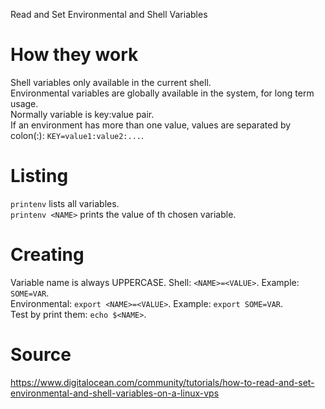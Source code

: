 Read and Set Environmental and Shell Variables

# How they work  
Shell variables only available in the current shell.  
Environmental variables are globally available in the system, for long term usage.  
Normally variable is key:value pair.  
If an environment has more than one value, values are separated by colon(:): `KEY=value1:value2:...`.  

# Listing  
`printenv` lists all variables.  
`printenv <NAME>` prints the value of th chosen variable.  

# Creating  
Variable name is always UPPERCASE.
Shell: `<NAME>=<VALUE>`. Example: `SOME=VAR`.  
Environmental: `export <NAME>=<VALUE>`. Example: `export SOME=VAR`.  
Test by print them: `echo $<NAME>`.  

# Source  
https://www.digitalocean.com/community/tutorials/how-to-read-and-set-environmental-and-shell-variables-on-a-linux-vps  
